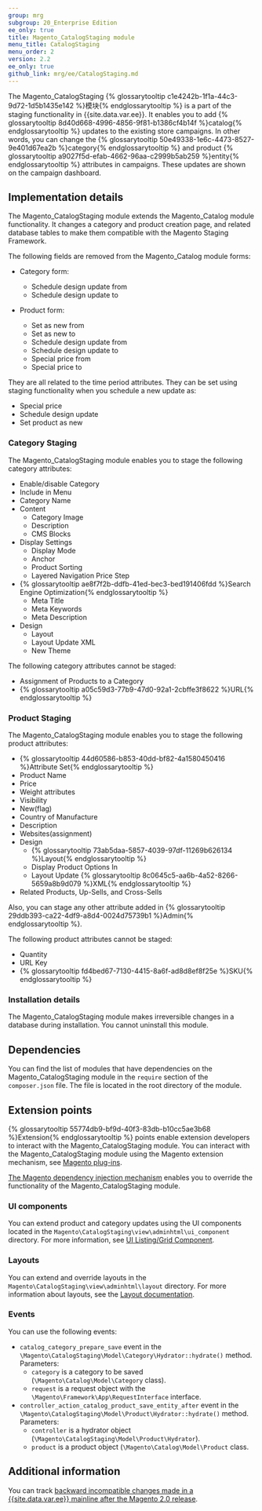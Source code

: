 ```yaml
---
group: mrg
subgroup: 20_Enterprise Edition
ee_only: true
title: Magento_CatalogStaging module
menu_title: CatalogStaging
menu_order: 2
version: 2.2
ee_only: true
github_link: mrg/ee/CatalogStaging.md
---
```


The Magento_CatalogStaging {% glossarytooltip c1e4242b-1f1a-44c3-9d72-1d5b1435e142 %}模块{% endglossarytooltip %} is a part of the staging functionality in {{site.data.var.ee}}. It enables you to add {% glossarytooltip 8d40d668-4996-4856-9f81-b1386cf4b14f %}catalog{% endglossarytooltip %} updates to the existing store campaigns. In other words, you can change the {% glossarytooltip 50e49338-1e6c-4473-8527-9e401d67ea2b %}category{% endglossarytooltip %} and product {% glossarytooltip a9027f5d-efab-4662-96aa-c2999b5ab259 %}entity{% endglossarytooltip %} attributes in campaigns. These updates are shown on the campaign dashboard.

## Implementation details

The Magento_CatalogStaging module extends the Magento_Catalog module functionality. It changes a category and product creation page, and related database tables to make them compatible with the Magento Staging Framework.

The following fields are removed from the Magento_Catalog module forms:

- Category form:
  - Schedule design update from
  - Schedule design update to

- Product form:
  - Set as new from
  - Set as new to
  - Schedule design update from
  - Schedule design update to
  - Special price from
  - Special price to

They are all related to the time period attributes. They can be set using staging functionality when you schedule a new update as:

- Special price
- Schedule design update
- Set product as new

### Category Staging

The Magento_CatalogStaging module enables you to stage the following category attributes:

- Enable/disable Category
- Include in Menu
- Category Name
- Content
    - Category Image
    - Description
    - CMS Blocks
- Display Settings
    - Display Mode
    - Anchor
    - Product Sorting
    - Layered Navigation Price Step
- {% glossarytooltip ae8f7f2b-ddfb-41ed-bec3-bed191406fdd %}Search Engine Optimization{% endglossarytooltip %}
    - Meta Title
    - Meta Keywords
    - Meta Description
- Design
    - Layout
    - Layout Update XML
    - New Theme

The following category attributes cannot be staged:

- Assignment of Products to a Category
- {% glossarytooltip a05c59d3-77b9-47d0-92a1-2cbffe3f8622 %}URL{% endglossarytooltip %}

### Product Staging

The Magento_CatalogStaging module enables you to stage the following product attributes:

- {% glossarytooltip 44d60586-b853-40dd-bf82-4a1580450416 %}Attribute Set{% endglossarytooltip %}
- Product Name
- Price
- Weight attributes
- Visibility
- New(flag)
- Country of Manufacture
- Description
- Websites(assignment)
- Design
  - {% glossarytooltip 73ab5daa-5857-4039-97df-11269b626134 %}Layout{% endglossarytooltip %}
  - Display Product Options In
  - Layout Update {% glossarytooltip 8c0645c5-aa6b-4a52-8266-5659a8b9d079 %}XML{% endglossarytooltip %}
- Related Products, Up-Sells, and Cross-Sells

Also, you can stage any other attribute added in {% glossarytooltip 29ddb393-ca22-4df9-a8d4-0024d75739b1 %}Admin{% endglossarytooltip %}.

The following product attributes cannot be staged:

- Quantity
- URL Key
- {% glossarytooltip fd4bed67-7130-4415-8a6f-ad8d8ef8f25e %}SKU{% endglossarytooltip %}

### Installation details

The Magento_CatalogStaging module makes irreversible changes in a database during installation. You cannot uninstall this module.

## Dependencies

You can find the list of modules that have dependencies on the Magento_CatalogStaging module in the `require` section of the `composer.json` file. The file is located in the root directory of the module.

## Extension points

{% glossarytooltip 55774db9-bf9d-40f3-83db-b10cc5ae3b68 %}Extension{% endglossarytooltip %} points enable extension developers to interact with the Magento_CatalogStaging module. You can interact with the Magento_CatalogStaging module using the Magento extension mechanism, see [Magento plug-ins](http://devdocs.magento.com/guides/v2.2/extension-dev-guide/plugins.html).

[The Magento dependency injection mechanism](http://devdocs.magento.com/guides/v2.2/extension-dev-guide/depend-inj.html) enables you to override the functionality of the Magento_CatalogStaging module.

### UI components

You can extend product and category updates using the UI components located in the `Magento\CatalogStaging\view\adminhtml\ui_component` directory. For more information, see [UI Listing/Grid Component](http://devdocs.magento.com/guides/v2.2/ui_comp_guide/components/ui-listing-grid.html).

### Layouts

You can extend and override layouts in the `Magento\CatalogStaging\view\adminhtml\layout` directory.
For more information about layouts, see the [Layout documentation](http://devdocs.magento.com/guides/v2.2/frontend-dev-guide/layouts/layout-overview.html).

### Events

You can use the following events:

- `catalog_category_prepare_save` event in the `\Magento\CatalogStaging\Model\Category\Hydrator::hydrate()` method. Parameters:
  - `category` is a category to be saved (`\Magento\Catalog\Model\Category` class).
  - `request` is a request object with the `\Magento\Framework\App\RequestInterface` interface.
- `controller_action_catalog_product_save_entity_after` event in the `\Magento\CatalogStaging\Model\Product\Hydrator::hydrate()` method. Parameters:
  - `controller` is a hydrator object (`\Magento\CatalogStaging\Model\Product\Hydrator`).
  - `product` is a product object (`\Magento\Catalog\Model\Product` class.

## Additional information

You can track [backward incompatible changes made in a {{site.data.var.ee}} mainline after the Magento 2.0 release](http://devdocs.magento.com/guides/v2.0/release-notes/backward-incompatible-changes/commerce.html).
